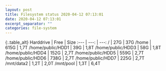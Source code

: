 ```yaml
---
layout: post
title: Filesystem status 2020-04-12 07:13:01
date: 2020-04-12 07:13:01
excerpt_separator: ""
categories: file-system
---
```

{:.table_alt}
Harddrive | Free | Size
:--- | ---: | ---:
/ | 27G | 37G
/home | 615G | 1,7T
/home/public/HDD1 | 39G | 1,8T
/home/public/HDD3 | 58G | 1,8T
/home/public/HDD4 | 152G | 2,7T
/home/public/HDD5 | 559G | 2,7T
/home/public/HDD6 | 738G | 2,7T
/home/public/HDD7 | 225G | 2,7T
/mnt/data2 | 1,2T | 2,0T
/mnt/pool | 1,3T | 6,4T
